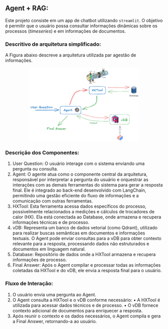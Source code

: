 ## Agent + RAG:

Este projeto consiste em um app de chatbot utilizando `streamlit`. O objetivo é permitir que o usuário possa consultar informações dinâmicas sobre os processos (*timeseries*) e em informações de documentos.

### Descritivo de arquitetura simplificado:

A Figura abaixo descreve a arquitetura utilizada par agestão de informações.

<div style="text-align: center;">
  <img src="./imgs/arch.png" alt="Arquitetura Agent + RAG" width="70%">
</div>

### Descrição dos Componentes:

1.	User Question: O usuário interage com o sistema enviando uma pergunta ou consulta.
2.	Agent: O agente atua como o componente central da arquitetura, responsável por interpretar a pergunta do usuário e orquestrar as interações com as demais ferramentas do sistema para gerar a resposta final. Ele é integrado ao back-end desenvolvido com LangChain, permitindo uma gestão eficiente do fluxo de informações e a comunicação com outras ferramentas.
3.	HXTool: Esta ferramenta acessa dados específicos do processo, possivelmente relacionados a medições e cálculos de trocadores de calor (HX). Ela está conectada ao Database, onde armazena e recupera informações técnicas e de processo.
4.	vDB: Representa um banco de dados vetorial (como Qdrant), utilizado para realizar buscas semânticas em documentos e informações textuais. O Agent pode enviar consultas para a vDB para obter contexto relevante para a resposta, processando dados não estruturados e documentos em linguagem natural.
5.	Database: Repositório de dados onde a HXTool armazena e recupera informações de processo.
6.	Final Answer: Após o Agent compilar e processar todas as informações coletadas da HXTool e do vDB, ele envia a resposta final para o usuário.

### Fluxo de Interação:

1.	O usuário envia uma pergunta ao Agent.
2.	O Agent consulta a HXTool e o vDB conforme necessário:
•	A HXTool é utilizada para acessar dados técnicos e de processo.
•	O vDB fornece contexto adicional de documentos para enriquecer a resposta.
3.	Após reunir o contexto e os dados necessários, o Agent compila e gera a Final Answer, retornando-a ao usuário.
